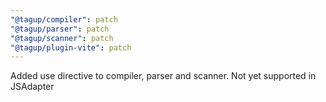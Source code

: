 ```yaml
---
"@tagup/compiler": patch
"@tagup/parser": patch
"@tagup/scanner": patch
"@tagup/plugin-vite": patch
---
```


Added use directive to compiler, parser and scanner. Not yet supported in JSAdapter
